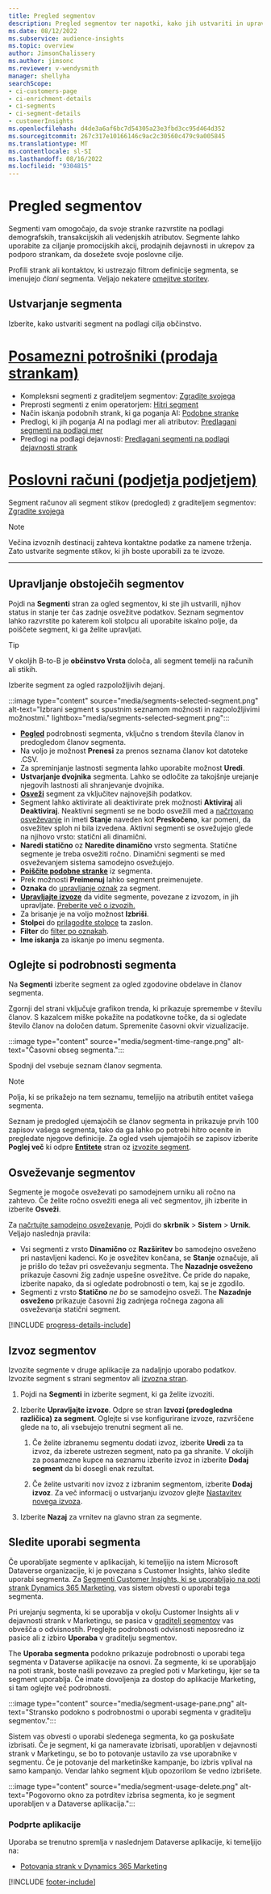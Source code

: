```yaml
---
title: Pregled segmentov
description: Pregled segmentov ter napotki, kako jih ustvariti in upravljati.
ms.date: 08/12/2022
ms.subservice: audience-insights
ms.topic: overview
author: JimsonChalissery
ms.author: jimsonc
ms.reviewer: v-wendysmith
manager: shellyha
searchScope:
- ci-customers-page
- ci-enrichment-details
- ci-segments
- ci-segment-details
- customerInsights
ms.openlocfilehash: d4de3a6af6bc7d54305a23e3fbd3cc95d464d352
ms.sourcegitcommit: 267c317e10166146c9ac2c30560c479c9a005845
ms.translationtype: MT
ms.contentlocale: sl-SI
ms.lasthandoff: 08/16/2022
ms.locfileid: "9304815"
---
```

# <a name="segments-overview"></a>Pregled segmentov

Segmenti vam omogočajo, da svoje stranke razvrstite na podlagi demografskih, transakcijskih ali vedenjskih atributov. Segmente lahko uporabite za ciljanje promocijskih akcij, prodajnih dejavnosti in ukrepov za podporo strankam, da dosežete svoje poslovne cilje.

Profili strank ali kontaktov, ki ustrezajo filtrom definicije segmenta, se imenujejo *člani* segmenta. Veljajo nekatere [omejitve storitev](/dynamics365/customer-insights/service-limits).

## <a name="create-a-segment"></a>Ustvarjanje segmenta

Izberite, kako ustvariti segment na podlagi cilja občinstvo.

# <a name="individual-consumers-b-to-c"></a>[Posamezni potrošniki (prodaja strankam)](#tab/b2c)

- Kompleksni segmenti z graditeljem segmentov: [Zgradite svojega](segment-builder.md)
- Preprosti segmenti z enim operatorjem: [Hitri segment](segment-quick.md)
- Način iskanja podobnih strank, ki ga poganja AI: [Podobne stranke](find-similar-customer-segments.md)
- Predlogi, ki jih poganja AI na podlagi mer ali atributov: [Predlagani segmenti na podlagi mer](suggested-segments.md)
- Predlogi na podlagi dejavnosti: [Predlagani segmenti na podlagi dejavnosti strank](suggested-segments-activity.md)

# <a name="business-accounts-b-to-b"></a>[Poslovni računi (podjetja podjetjem)](#tab/b2b)

Segment računov ali segment stikov (predogled) z graditeljem segmentov: [Zgradite svojega](segment-builder.md)

> [!NOTE]
> Večina izvoznih destinacij zahteva kontaktne podatke za namene trženja. Zato ustvarite segmente stikov, ki jih boste uporabili za te izvoze.

---

## <a name="manage-existing-segments"></a>Upravljanje obstoječih segmentov

Pojdi na **Segmenti** stran za ogled segmentov, ki ste jih ustvarili, njihov status in stanje ter čas zadnje osvežitve podatkov. Seznam segmentov lahko razvrstite po katerem koli stolpcu ali uporabite iskalno polje, da poiščete segment, ki ga želite upravljati.

> [!TIP]
> V okoljih B-to-B je **občinstvo Vrsta** določa, ali segment temelji na računih ali stikih.

Izberite segment za ogled razpoložljivih dejanj.

:::image type="content" source="media/segments-selected-segment.png" alt-text="Izbrani segment s spustnim seznamom možnosti in razpoložljivimi možnostmi." lightbox="media/segments-selected-segment.png":::

- [**Pogled**](#view-segment-details) podrobnosti segmenta, vključno s trendom števila članov in predogledom članov segmenta.
- Na voljo je možnost **Prenesi** za prenos seznama članov kot datoteke .CSV.
- Za spreminjanje lastnosti segmenta lahko uporabite možnost **Uredi**.
- **Ustvarjanje dvojnika** segmenta. Lahko se odločite za takojšnje urejanje njegovih lastnosti ali shranjevanje dvojnika.
- [**Osveži**](#refresh-segments) segment za vključitev najnovejših podatkov.
- Segment lahko aktivirate ali deaktivirate prek možnosti **Aktiviraj** ali **Deaktiviraj**. Neaktivni segmenti se ne bodo osvežili med a [načrtovano osveževanje](schedule-refresh.md) in imeti **Stanje** naveden kot **Preskočeno**, kar pomeni, da osvežitev sploh ni bila izvedena. Aktivni segmenti se osvežujejo glede na njihovo vrsto: statični ali dinamični.
- **Naredi statično** oz **Naredite dinamično** vrsto segmenta. Statične segmente je treba osvežiti ročno. Dinamični segmenti se med osveževanjem sistema samodejno osvežujejo.
- [**Poiščite podobne stranke**](find-similar-customer-segments.md) iz segmenta.
- Prek možnosti **Preimenuj** lahko segment preimenujete.
- **Oznaka** do [upravljanje oznak](work-with-tags-columns.md#manage-tags) za segment.
- [**Upravljajte izvoze**](#export-segments) da vidite segmente, povezane z izvozom, in jih upravljate. [Preberite več o izvozih.](export-destinations.md)
- Za brisanje je na voljo možnost **Izbriši**.
- **Stolpci** do [prilagodite stolpce](work-with-tags-columns.md#customize-columns) ta zaslon.
- **Filter** do [filter po oznakah](work-with-tags-columns.md#filter-on-tags).
- **Ime iskanja** za iskanje po imenu segmenta.

## <a name="view-segment-details"></a>Oglejte si podrobnosti segmenta

Na **Segmenti** izberite segment za ogled zgodovine obdelave in članov segmenta.

Zgornji del strani vključuje grafikon trenda, ki prikazuje spremembe v številu članov. S kazalcem miške pokažite na podatkovne točke, da si ogledate število članov na določen datum. Spremenite časovni okvir vizualizacije.

:::image type="content" source="media/segment-time-range.png" alt-text="Časovni obseg segmenta.":::

Spodnji del vsebuje seznam članov segmenta.

> [!NOTE]
> Polja, ki se prikažejo na tem seznamu, temeljijo na atributih entitet vašega segmenta.
>
> Seznam je predogled ujemajočih se članov segmenta in prikazuje prvih 100 zapisov vašega segmenta, tako da ga lahko po potrebi hitro ocenite in pregledate njegove definicije. Za ogled vseh ujemajočih se zapisov izberite **Poglej več** ki odpre [**Entitete**](entities.md) stran oz [izvozite segment](export-destinations.md).

## <a name="refresh-segments"></a>Osveževanje segmentov

Segmente je mogoče osveževati po samodejnem urniku ali ročno na zahtevo. Če želite ročno osvežiti enega ali več segmentov, jih izberite in izberite **Osveži**.

Za [načrtujte samodejno osveževanje](schedule-refresh.md), Pojdi do **skrbnik** > **Sistem** > **Urnik**. Veljajo naslednja pravila:

- Vsi segmenti z vrsto **Dinamično** oz **Razširitev** bo samodejno osveženo pri nastavljeni kadenci. Ko je osvežitev končana, se **Stanje** označuje, ali je prišlo do težav pri osveževanju segmenta. The **Nazadnje osveženo** prikazuje časovni žig zadnje uspešne osvežitve. Če pride do napake, izberite napako, da si ogledate podrobnosti o tem, kaj se je zgodilo.
- Segmenti z vrsto **Statično** *ne bo* se samodejno osveži. The **Nazadnje osveženo** prikazuje časovni žig zadnjega ročnega zagona ali osveževanja statični segment.

[!INCLUDE [progress-details-include](includes/progress-details-pane.md)]

## <a name="export-segments"></a>Izvoz segmentov

Izvozite segmente v druge aplikacije za nadaljnjo uporabo podatkov. Izvozite segment s strani segmentov ali [izvozna stran](export-destinations.md).

1. Pojdi na **Segmenti** in izberite segment, ki ga želite izvoziti.

1. Izberite **Upravljajte izvoze**. Odpre se stran **Izvozi (predogledna različica) za segment**. Oglejte si vse konfigurirane izvoze, razvrščene glede na to, ali vsebujejo trenutni segment ali ne.

   1. Če želite izbranemu segmentu dodati izvoz, izberite **Uredi** za ta izvoz, da izberete ustrezen segment, nato pa ga shranite. V okoljih za posamezne kupce na seznamu izberite izvoz in izberite **Dodaj segment** da bi dosegli enak rezultat.

   1. Če želite ustvariti nov izvoz z izbranim segmentom, izberite **Dodaj izvoz**. Za več informacij o ustvarjanju izvozov glejte [Nastavitev novega izvoza](export-destinations.md#set-up-a-new-export).

1. Izberite **Nazaj** za vrnitev na glavno stran za segmente.

## <a name="track-usage-of-a-segment"></a>Sledite uporabi segmenta

Če uporabljate segmente v aplikacijah, ki temeljijo na istem Microsoft Dataverse organizacije, ki je povezana s Customer Insights, lahko sledite uporabi segmenta. Za [Segmenti Customer Insights, ki se uporabljajo na poti strank Dynamics 365 Marketing](/dynamics365/marketing/real-time-marketing-ci-profile), vas sistem obvesti o uporabi tega segmenta.

Pri urejanju segmenta, ki se uporablja v okolju Customer Insights ali v dejavnosti strank v Marketingu, se pasica v [graditelj segmentov](segment-builder.md) vas obvešča o odvisnostih. Preglejte podrobnosti odvisnosti neposredno iz pasice ali z izbiro **Uporaba** v graditelju segmentov.

The **Uporaba segmenta** podokno prikazuje podrobnosti o uporabi tega segmenta v Dataverse aplikacije na osnovi. Za segmente, ki se uporabljajo na poti strank, boste našli povezavo za pregled poti v Marketingu, kjer se ta segment uporablja. Če imate dovoljenja za dostop do aplikacije Marketing, si tam oglejte več podrobnosti.

:::image type="content" source="media/segment-usage-pane.png" alt-text="Stransko podokno s podrobnostmi o uporabi segmenta v graditelju segmentov.":::

Sistem vas obvesti o uporabi sledenega segmenta, ko ga poskušate izbrisati. Če je segment, ki ga nameravate izbrisati, uporabljen v dejavnosti strank v Marketingu, se bo to potovanje ustavilo za vse uporabnike v segmentu. Če je potovanje del marketinške kampanje, bo izbris vplival na samo kampanjo. Vendar lahko segment kljub opozorilom še vedno izbrišete.

:::image type="content" source="media/segment-usage-delete.png" alt-text="Pogovorno okno za potrditev izbrisa segmenta, ko je segment uporabljen v a Dataverse aplikacija.":::

### <a name="supported-apps"></a>Podprte aplikacije

Uporaba se trenutno spremlja v naslednjem Dataverse aplikacije, ki temeljijo na:

- [Potovanja strank v Dynamics 365 Marketing](/dynamics365/marketing/real-time-marketing-ci-profile)

[!INCLUDE [footer-include](includes/footer-banner.md)]
